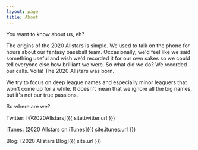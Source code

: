 ```yaml
---
layout: page
title: About
---
```


<p class="message">
  You want to know about us, eh?
</p>

The origins of the 2020 Allstars is simple.  We used to talk on the phone for hours about our fantasy baseball team.  Occasionally, we'd feel like we said something useful and wish we'd recorded it for our own sakes so we could tell everyone else how brilliant we were.  So what did we do?  We recorded our calls.  Voilá!  The 2020 Allstars was born.

We try to focus on deep league names and especially minor leaguers that won't come up for a while.  It doesn't mean that we ignore all the big names, but it's not our true passions.

<p class="message">
  So where are we?
</p>

Twitter:  [@2020Allstars]({{ site.twitter.url }})

iTunes:  [2020 Allstars on iTunes]({{ site.itunes.url }})

Blog:  [2020 Allstars Blog]({{ site.url }})
